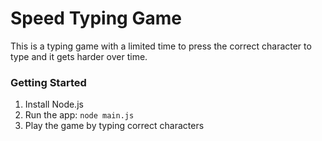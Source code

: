 # Speed Typing Game

This is a typing game with a limited time to press the correct character to type and it gets harder over time.

### Getting Started

1. Install Node.js
2. Run the app: `node main.js`
3. Play the game by typing correct characters
